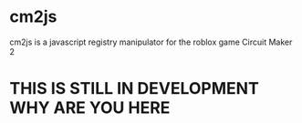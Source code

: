 # cm2js
cm2js is a javascript registry manipulator for the roblox game Circuit Maker 2


# THIS IS STILL IN DEVELOPMENT WHY ARE YOU HERE
